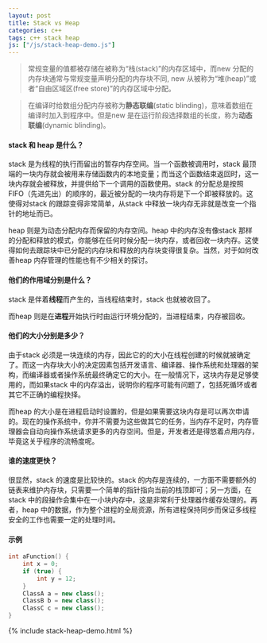 ```yaml
---
layout: post
title: Stack vs Heap
categories: c++
tags: c++ stack heap
js: ["/js/stack-heap-demo.js"]
---
```


> 常规变量的值都被存储在被称为“栈(stack)”的内存区域中，而new 分配的内存块通常与常规变量声明分配的内存块不同, new 从被称为“堆(heap)”或者“自由区域区(free store)”的内存区域中分配。

> 在编译时给数组分配内存被称为**静态联编**(static blinding)，意味着数组在编译时加入到程序中。但是new 是在运行阶段选择数组的长度，称为**动态联编**(dynamic blinding)。

#### stack 和 heap 是什么？

stack 是为线程的执行而留出的暂存内存空间。当一个函数被调用时，stack 最顶端的一块内存就会被用来存储函数内的本地变量；而当这个函数结束返回时，这一块内存就会被释放，并提供给下一个调用的函数使用。stack 的分配总是按照 FIFO（先进先出）的顺序的，最近被分配的一块内存将是下一个即被释放的。这使得对stack 的跟踪变得非常简单，从stack 中释放一块内存无非就是改变一个指针的地址而已。

heap 则是为动态分配内存而保留的内存空间。heap 中的内存没有像stack 那样的分配和释放的模式，你能够在任何时候分配一块内存，或者回收一块内存。这使得如何去跟踪块中已分配的内存块和释放的内存块变得很复杂。当然，对于如何改善heap 内存管理的性能也有不少相关的探讨。

#### 他们的作用域分别是什么？

stack 是伴着**线程**而产生的，当线程结束时，stack 也就被收回了。

而heap 则是在**进程**开始执行时由运行环境分配的，当进程结束，内存被回收。

#### 他们的大小分别是多少？

由于stack 必须是一块连续的内存，因此它的的大小在线程创建的时候就被确定了。而这一内存块大小的决定因素包括开发语言、编译器、操作系统和处理器的架构，而编译器或者操作系统最终确定它的大小。在一般情况下，这块内存是足够使用的，而如果stack 中的内存溢出，说明你的程序可能有问题了，包括死循环或者其它不正确的编程抉择。

而heap 的大小是在进程启动时设置的，但是如果需要这块内存是可以再次申请的。现在的操作系统中，你并不需要为这些做其它的任务，当内存不足时，内存管理器会自动向操作系统请求更多的内存空间。但是，开发者还是得悠着点用内存，毕竟这关乎程序的流畅度呢。

#### 谁的速度更快？

很显然，stack 的速度是比较快的。stack 的内存是连续的，一方面不需要额外的链表来维护内存块，只需要一个简单的指针指向当前的栈顶即可；另一方面，在stack 中的段操作会集中在一小块内存中，这是非常利于处理器作缓存处理的。再者，heap 中的数据，作为整个进程的全局资源，所有进程保持同步而保证多线程安全的工作也需要一定的处理时间。

#### 示例

```C++
int aFunction() {
	int x = 0;
	if (true) {
		int y = 12;
	}
	ClassA a = new class();
	ClassB b = new class();
	ClassC c = new class();
}
```

<!-- more -->

{% include stack-heap-demo.html %}
